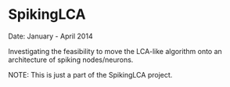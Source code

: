 SpikingLCA
==========

Date: January - April 2014

Investigating the feasibility to move the LCA-like algorithm onto an architecture of spiking nodes/neurons.

NOTE: This is just a part of the SpikingLCA project.

